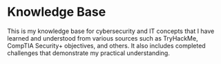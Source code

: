 # **Knowledge Base**  

This is my knowledge base for cybersecurity and IT concepts that I have learned and understood from various sources such as TryHackMe, CompTIA Security+ objectives, and others. It also includes completed challenges that demonstrate my practical understanding.
